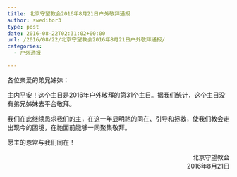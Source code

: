 ```yaml
---
title: 北京守望教会2016年8月21日户外敬拜通报
author: sweditor3
type: post
date: 2016-08-22T02:31:02+00:00
url: /2016/08/22/北京守望教会2016年8月21日户外敬拜通报/
categories:
  - 户外通报

---
```

各位亲爱的弟兄姊妹：

主内平安！这个主日是2016年户外敬拜的第31个主日。据我们统计，这个主日没有弟兄姊妹去平台敬拜。
  
我们在此继续恳求我们的主，在这一年显明祂的同在、引导和拯救，使我们教会走出现今的困境，在祂面前能够一同聚集敬拜。

愿主的恩常与我们同在！

<p style="text-align: right;">
  北京守望教会<br /> 2016年8月21日
</p>